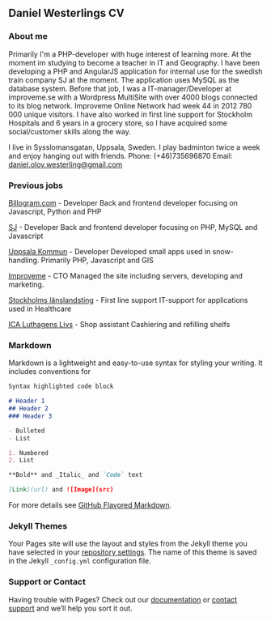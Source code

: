 ## Daniel Westerlings CV

### About me
Primarily I'm a PHP-developer with huge interest of learning more. At the moment im studying to become a teacher in IT and Geography. I have been developing a PHP and AngularJS application for internal use for the swedish train company SJ at the moment. The application uses MySQL as the database system. Before that job, I was a IT-manager/Developer at improveme.se with a Wordpress MultiSite with over 4000 blogs connected to its blog network. Improveme Online Network had week 44 in 2012 780 000 unique visitors. I have also worked in first line support for Stockholm Hospitals and 6 years in a grocery store, so I have acquired some social/customer skills along the way.

I live in Sysslomansgatan, Uppsala, Sweden. I play badminton twice a week and enjoy hanging out with friends. 
Phone: (+46)735696870
Email: daniel.olov.westerling@gmail.com


### Previous jobs

[Billogram.com](http://billogram.com) - Developer
Back and frontend developer focusing on Javascript, Python and PHP

[SJ](http://sj.se) - Developer
Back and frontend developer focusing on PHP, MySQL and Javascript

[Uppsala Kommun](http://uppsala.se) - Developer
Developed small apps used in snow-handling. Primarily PHP, Javascript and GIS

[Improveme](http://improveme.se) - CTO
Managed the site including servers, developing and marketing. 

[Stockholms länslandsting](http://www.sll.se/) - First line support
IT-support for applications used in Healthcare

[ICA Luthagens Livs](https://www.ica.se/butiker/supermarket/uppsala/ica-supermarket-luthagens-livs-1495/start/) - Shop assistant
Cashiering and refilling shelfs


### Markdown

Markdown is a lightweight and easy-to-use syntax for styling your writing. It includes conventions for

```markdown
Syntax highlighted code block

# Header 1
## Header 2
### Header 3

- Bulleted
- List

1. Numbered
2. List

**Bold** and _Italic_ and `Code` text

[Link](url) and ![Image](src)
```

For more details see [GitHub Flavored Markdown](https://guides.github.com/features/mastering-markdown/).

### Jekyll Themes

Your Pages site will use the layout and styles from the Jekyll theme you have selected in your [repository settings](https://github.com/Akdr/akdr.github.io/settings). The name of this theme is saved in the Jekyll `_config.yml` configuration file.

### Support or Contact

Having trouble with Pages? Check out our [documentation](https://help.github.com/categories/github-pages-basics/) or [contact support](https://github.com/contact) and we’ll help you sort it out.
